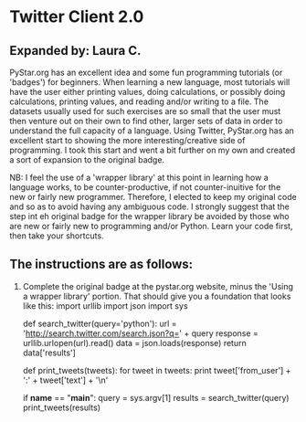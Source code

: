 Twitter Client 2.0
==================
Expanded by: Laura C.
---------------------

PyStar.org has an excellent idea and some fun programming tutorials (or 'badges') for beginners.
When learning a new language, most tutorials will have the user either printing values, doing calculations, or possibly doing calculations, printing values, and reading and/or writing to a file. The datasets usually used for such exercises are so small that the user must then venture out on their own to find other, larger sets of data in order to understand the full capacity of a language.
Using Twitter, PyStar.org has an excellent start to showing the more interesting/creative side of programming. I took this start and went a bit further on my own and created a sort of expansion to the original badge.

NB: I feel the use of a 'wrapper library' at this point in learning how a language works, to be counter-productive, if not counter-inuitive for the new or fairly new programmer. Therefore, I elected to keep my original code and so as to avoid having any ambiguous code. I strongly suggest that the step int eh original badge for the wrapper library be avoided by those who are new or fairly new to programming and/or Python. Learn your code first, then take your shortcuts.

The instructions are as follows:
--------------------------------

1. Complete the original badge at the pystar.org website, minus the 'Using a wrapper library' portion. That should give you a foundation that looks like this:
   import urllib
   import json
   import sys

    def search_twitter(query='python'):
    	url = 'http://search.twitter.com/search.json?q=' + query
    	response = urllib.urlopen(url).read()
    	data = json.loads(response)
    	return data['results']

    def print_tweets(tweets):
    	for tweet in tweets:
            print tweet['from_user'] + ':' + tweet['text'] + '\n'

    if __name__ == "__main__":
    	query = sys.argv[1]
    	results = search_twitter(query)
    	print_tweets(results)

